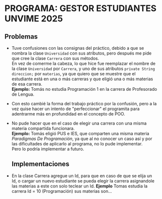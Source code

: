 # PROGRAMA: GESTOR ESTUDIANTES UNVIME 2025

## Problemas

- Tuve confusiones con las consignas del práctico, debido a que se nombra la clase `Universidad` con sus atributos, pero después me pide que cree la clase `Carrera` con sus métodos.  
  En vez de comerme la cabeza, lo que hice fue reemplazar el nombre de la clase `Universidad` por `Carrera`, y uno de sus atributos `private String direccion;` por `materias`, ya que quiero que se muestre que el estudiante está en una o más carreras y que eligió una o más materias de esa carrera.  
  **Ejemplo:** Tomás no estudia Programación 1 en la carrera de Profesorado de Lengua.

- Con esto cambié la forma del trabajo práctico por la confusión, pero a la vez quise hacer un intento de "perfeccionar" el programita para adentrarme más en profundidad en el concepto de POO.

- No pude hacer que en el caso de elegir una carrera con una misma materia compartida funcionara.  
  **Ejemplo:** Tomás eligió PUS e IES, que comparten una misma materia *Paradigmas De Programación*, ya que al no conocer un caso así y por las dificultades de aplicarlo al programa, no lo pude implementar.  
  Pero lo podría implementar a futuro.

  ## Implementaciones 

- En la clase Carrera agregue un Id, para que en caso de que se elija un Id, o cargar un nuevo estudiante se pueda elegir la carrera asignandole las materias a este con solo teclear un Id. 
**Ejemplo** Tomas estudia la carrera Id = 10 (Programación) sus materias son... 
